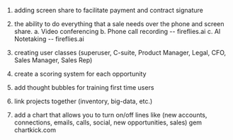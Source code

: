 1. adding screen share to facilitate payment and contract signature 
2. the ability to do everything that a sale needs over the phone and screen share. 		a. Video conferencing
	 b. Phone call recording -- fireflies.ai
	 c. AI Notetaking -- fireflies.ai

3. creating user classes (superuser, C-suite, Product Manager, Legal, CFO, Sales Manager, Sales Rep)

4. create a scoring system for each opportunity

5. add thought bubbles for training first time users

6. link projects together (inventory, big-data, etc.)

7. add a chart that allows you to turn on/off lines like (new accounts, connections, emails, calls, social, new opportunities, sales) gem chartkick.com
